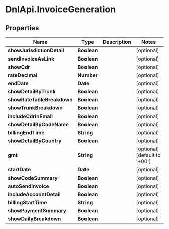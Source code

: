 # DnlApi.InvoiceGeneration

## Properties
Name | Type | Description | Notes
------------ | ------------- | ------------- | -------------
**showJurisdictionDetail** | **Boolean** |  | [optional] 
**sendInvoiceAsLink** | **Boolean** |  | [optional] 
**showCdr** | **Boolean** |  | [optional] 
**rateDecimal** | **Number** |  | [optional] 
**endDate** | **Date** |  | [optional] 
**showDetailByTrunk** | **Boolean** |  | [optional] 
**showRateTableBreakdown** | **Boolean** |  | [optional] 
**showTrunkBreakdown** | **Boolean** |  | [optional] 
**includeCdrInEmail** | **Boolean** |  | [optional] 
**showDetailByCodeName** | **Boolean** |  | [optional] 
**billingEndTime** | **String** |  | [optional] 
**showDetailByCountry** | **Boolean** |  | [optional] 
**gmt** | **String** |  | [optional] [default to &#39;+00&#39;]
**startDate** | **Date** |  | [optional] 
**showCodeSummary** | **Boolean** |  | [optional] 
**autoSendInvoice** | **Boolean** |  | [optional] 
**includeAccountDetail** | **Boolean** |  | [optional] 
**billingStartTime** | **String** |  | [optional] 
**showPaymentSummary** | **Boolean** |  | [optional] 
**showDailyBreakdown** | **Boolean** |  | [optional] 


